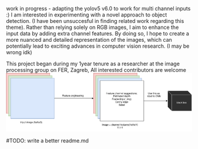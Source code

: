 work in progress - adapting the yolov5 v6.0 to work for multi channel inputs :)
 I am interested in experimenting with a novel approach to object detection. (I have been unsuccesful in finding related work regarding this theme). Rather than relying solely on RGB images, I aim to enhance the input data by adding extra channel features. By doing so, I hope to create a more nuanced and detailed representation of the images, which can potentially lead to exciting advances in computer vision research. (I may be wrong idk)


This project began during my 1year tenure as a researcher at the image processing group on FER, Zagreb, All interested contributors are welcome
![sketch](/rgbd_background.png)

\#TODO: write a better readme.md
